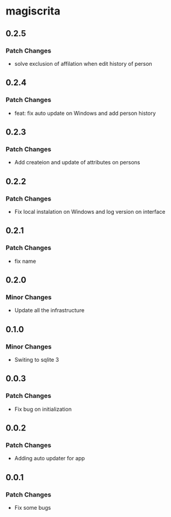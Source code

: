 # magiscrita

## 0.2.5

### Patch Changes

- solve exclusion of affilation when edit history of person

## 0.2.4

### Patch Changes

- feat: fix auto update on Windows and add person history

## 0.2.3

### Patch Changes

- Add createion and update of attributes on persons

## 0.2.2

### Patch Changes

- Fix local instalation on Windows and log version on interface

## 0.2.1

### Patch Changes

- fix name

## 0.2.0

### Minor Changes

- Update all the infrastructure

## 0.1.0

### Minor Changes

- Switing to sqlite 3

## 0.0.3

### Patch Changes

- Fix bug on initialization

## 0.0.2

### Patch Changes

- Adding auto updater for app

## 0.0.1

### Patch Changes

- Fix some bugs
